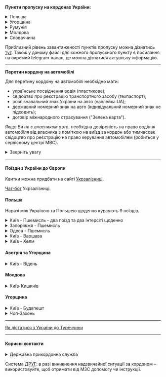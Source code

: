 

**Пункти пропуску на кордонах України:**

<details>
<summary>Польша</summary>

- Долгобичув – Угринів;
- Гребенне – Рава-Руська;
- Будомєж – Грушів; 
- Кросценко – Смільниця;
- Корчова – Краковець;
- Медика – Шегині;
- Устилуг - Зосін;
- Ягодин - Дорогуськ (пропуск тимчасово не здійснюється).

[Розташування пунктів пропуску](https://www.google.pl/maps/@50.3208529,23.3647549,8z/data=!3m1!4b1!4m3!11m2!2sPRvzTmIDQYyn4LULj607mw!3e3).

[Переглянути приблизний час очікування в пунктах пропуску до Польші та стан черг](https://novosti.sprosi.eu/ua-pl/#h-%D0%BE%D1%87%D0%B5%D1%80%D0%B5%D0%B4%D1%8C-%D0%BD%D0%B0-%D0%B3%D1%80%D0%B0%D0%BD%D0%B8%D1%86%D0%B5-%D0%B2-%D0%BD%D0%B0%D0%BF%D1%80%D0%B0%D0%B2%D0%BB%D0%B5%D0%BD%D0%B8%D0%B8-%D1%83%D0%BA%D1%80%D0%B0%D0%B8%D0%BD%D0%B0-%D0%BF%D0%BE%D0%BB%D1%8C%D1%88%D0%B0-%D1%81%D0%B5%D0%B9%D1%87%D0%B0%D1%81). 

</details>

<details>
<summary>Угорщина</summary>

- Вилок - Тісабеч;
- Чоп (Тиса) - Захонь (без пропуску пішоходів);
- Лужанка - Берегшурань;
- Косино - Барабаш (працює з 8:00 до 20:00);
- Дзвінкове - Лонья (працює з 8:00 до 19:00).

</details>

<details>
<summary>Румунія</summary>

- Дяково-Халмеу (Закарпатська область)
- Солотвино - Сігету-Мармацій (Закарпатська область)
- Порубне - Сірет (Чернівецька область)
- Вікшани - Вадул-Сірет (Чернівецька область)
- Дяківці-Раковець (Чернівецька область)
- Красноїльськ-Вікову де Сус (Чернівецька область).

Всі пункти пропуску працюють цілодобово.

</details>

<details>
<summary>Молдова</summary>

закрито пункти пропуску на центральній ділянці українсько-молдовського кордону (на придністровському сегменті)

можливі перебої в роботі деяких пунктів пропуску через ворожі обстріли та пошкодженням інфраструктури 

[працюючі пункти пропуску](https://dpsu.gov.ua/ua/map)


</details>


<details>
<summary>Словаччина</summary>

- Ужгород - Вишнє Нємецьке
- Малий Березний - Убля
- Малі Селменці - Вельке Слеменце (для пішоходів та велосипедистів)


</details>

Приблизний рівень завантаженості пунктів пропуску можна дізнатись [тут](https://docs.google.com/spreadsheets/d/e/2PACX-1vTmKNAxZn2cPpBqPHnRx9Hc_GPzfi7U92h05hkNuES6pA8l7IcbfdRELMkTBWGcBFoRkUdwlnfX889X/pubhtml?gid=0&single=true&fbclid=IwAR0oIJADUc6cwvmqTJUqnxqK5RtKt5zNJs5eZ4-jD5xnpVzr_v7hG-DVavo).
Також у даному файлі для кожного пропускного пункту є посилання на окремий telegram-канал, де можна дізнатися актуальну інформацію.


***
**Перетин кордону на автомобілі**

Для перетину кордону на автомобілі необхідно мати:

- українське посвідчення водія (пластикове);
- свідоцтво про реєстрацію транспортного засобу (техпаспорт);
- розпізнавальний знак України на авто (наклейка UA);
- державний номерний знак на авто (індивідуальний номерний знак не підходить);
- договір міжнародного страхування ("Зелена карта").

*Якщо Ви не є власником авто*, необхідна довіреність на право водіння автомобіля від власника з поміткою на виїзд за кордон або тимчасове свідоцтво про реєстрацію на право керування автомобілем (робиться у сервісному центрі МВС).


<details>
<summary>Зверніть увагу</summary>

Черга на кордоні змінюється динамічно. Будьте готові, якщо доведеться чекати довше, ніж ви припускали. Якщо можливо, візьміть запас палива із собою (у каністрі).

"Зелена картка" забезпечує покриття Вашої відповідальності на дорозі, а не Вашого автомобіля в разі ДТП. 

На початку війни на наявність довіреності дивилися не завжди, але за законом вона обов'язкова.
</details>

***

#### Поїзди з України до Європи

Квитки можна придбати на сайті [Укрзалізниці](https://booking.uz.gov.ua/).

[Чат-бот](https://t.me/UkrzalInfo) Укрзалізниці.

#### Польша

Наразі між Україною та Польшею щоденно курсують 9 поїздів.

<details>
<summary>Київ - Пшемисль - два поїзд та два Інтерсіті щоденно</summary>


**№ 715/716 Інтерсіті+**

Відправляється з Києва щодня об 11:01, прибуває в Пшемисль в 20:25 того ж дня.

Вартість проїзду: сидячим вагоном І клacу - 1368 грн, ІІ клacу - 960 грн.

Робить зупинки у Вінниці, Хмельницькому, Тернополі та Львові.

> На зворотньому шляху відправляється з Пшемисля о 23:30 та прибуває в Київ в 09:55 наступного ранку.

***

**№ 705/706K Інтерсіті+**
   
Відправляється з Києва щодня о 20:14, прибуває в Пшемисль наступного ранку в 04:54.

Робить зупинки у Вінниці, Хмельницькому, Тернополі та Львові.

Вартість проїзду: сидячим вагоном І клacу - 1368 грн, ІІ клacу - 960 грн.

> На зворотньому шляху відправляється з Пшемисля о 09:45 та прибуває в Київ о 20:14 того ж дня.

***


**Поїзд № 53/54К**

Відправляється з Києва о 19:46, прибуття в Пшемисль в 06:30 наступного ранку.

Має проміжну зупинку у Львові. 

Вартість квитка в купейному вагоні - 1574 грн.

> На зворотньому шляху відправляється з Пшемисля о 20:28 та прибуває в Київ о 09:03 наступного ранку.

***

**Поїзд № 89/90К**

Відправляється з Києва о 22:52, прибуває в Пшемисль об 11:13 наступного дня.

Зупиняється у Вінниці, Хмельницькому, Тернополі та Львові.

Вартість квитка в купейному вагоні - 1750 грн., в вагоні люкс - 3868 грн.

> На зворотньому шляху відправляється з Пшемисля о 13:45 та прибуває в Київ наступного ранку в 05:42.


<section type="tip">

**Пасажири поїздів 53К та 705К у Пшемислі можуть зручно здійснити пересадку** на поїзди:

- №114 Пшемисль – Прага (відправлення о 7:10; поїзд слідує через Краків, Катовіце та Остраву);

- ЕС №56 Пшемисль – Берлін (відправлення о 7:18; поїзд слідує через Краків, Вроцлав та Франкфурт);

- IC №105 Пшемисль – Грац (відправляється о 10:21; поїзд слідує через Краків, Катовіце, Остраву та Відень);

- IC №37104 Пшемисль – Зелена Гора (відправляється з Перемишля об 11:38, прибуття до Зеленої Гори о 21:04; поїзд слідує через Краків та Вроцлав).

**Пасажирам поїзда № 89К зручно буде продовжити шлях наступним сполученням:**

- IC №3602 Пшемисль – Вроцлав (відправлення о 13:53, слідує через Жешув та Краків);

- IC №3700 Пшемисль – Познань (відправлення о 14:36, слідує через Жешув, Краків, Катовіце, Ополе та Вроцлав).

</section>

***
</details>


<details>
<summary>Запоріжжя - Пшемисль</summary>

**Поїзд № 32**

Відправляється щоденно зі станції Запоріжжя о 20:15 та прибуває в Пшемисль о 15:18 наступного дня.

Зупиняється у Дніпрі, Кам'янському, Знам'янці, на станції Тараса Шевченка, в Білій Церкві, Бердичеві та Львові.

Вартість проїзду в купейному вагоні між кінцевими станціями складає 2199 грн, а в вагоні класу люкс - 2677 грн.

> На зворотньому шляху відправляється з Пшемисля о 18:10 та прибуває в Київ о 16:02 на наступний день.

<section type="tip">

**Зручна пересадка** в Пшемислі на поїзд IC №31104 Пшемисль – Варшава (відправлення о 15:51).
</section>

***

</details>

<details>
<summary>Одеса - Пшемисль </summary>

**Поїзд №36**

Відправляється з Одеси в 14:58 та прибуває в Пшемисль на наступний день о 06:30.

Поїзд зупиняється на станціях: Роздільна, Подільськ, Кодима, Радниця, Бапнярка, Paxни, Жмеринка.

Вартість проїзду в купейному вагоні - 1254 грн.


<section type="tip">

**Зручна пересадка** на поїзди:

- №114 Пшемисль – Прага (відправлення о 7:10; поїзд слідує через Краків, Катовіце та Остраву);

- ЕС №56 Пшемисль – Берлін (відправлення о 7:18; поїзд слідує через Краків, Вроцлав та Франкфурт);

- IC №105 Пшемисль – Грац (відправляється о 10:21; слідує через Краків, Катовіце, Остраву та Відень);

- IC №37104 Пшемисль – Зелена Гора (відправляється об 11:38; слідує через Краків та Вроцлав).
</section>

</details>

<details>
<summary>Київ - Варшава</summary>

**Поїзд № 907К/908 О**

Відправляється з Києва о 17:27 і прибуває до Варшави на наступний день в 10:09.

> На зворотньому шляху відправляється з Пшемисля о 17:49 та прибуває в Київ в 13:12 на наступний день.

***

**Поїзд № 067/68К**

Відправляється з Києва о 19:26 і прибуває до Варшави о 10:12 наступного дня.

> На зворотньому шляху відправляється з Варшави о 17:45 та прибуває в Київ наступного дня в 12:07.

Квитки в купе в м'якому вагоні коштує 1647 грн.

В Україні поїзди Київ-Варшава зупиняються в Ковелі. 

Назва станції в Варшаві - Bapшава-Всходня.

Придбати квитки на цей поїзд дуже складно. З'являються на сайті Укрзалізниці за 20 днів до дати виїзду в 8:00 ранку та розбираються за декілька хвилин.


<section type="tip">

Рейси адаптовано для **зручної пересадки** пасажирів на поїзди:

- ЕІС №3506 Варшава – Гдиня (відправка о 12:57; слідує через Гданськ та Сопот);

- ЕС №40 Варшава – Берлін (відправка об 15:54; проходить через Познань та Франкфурт).

</section>

***

</details>


<details>
<summary>Київ - Хелм</summary>

**Поїзд №23**

Відправляється з Києва о 23:52 і прибуває до Хелму наступного дня в 12:35.

На шляху слідування зупиняється в Бердичеві, Ковелі та Рівному. 

Вартість проїзду в купейному вагоні – 1155 грн, в вагоні класу люкс - 2678 грн.

> На зворотньому шляху відправляється з Варшави о 16:00 та прибуває в Київ наступного дня в 06:13.

<section type="tip">

**Зручна пересадка** у Хелмі на поїзд IC №28106 до Варшави та Піли (відправляється з Хелма о 13:05).

</section>

</details>

#### Австрія та Угорщина

<details>
<summary>Київ - Відень</summary>

Поїзд №749 

Відправляється з Києва о 11:45 і прибуває до Відня наступного дня о 11:21 за місцевим часом. 

В України зупиняється на станціях Стрий, Свалява, Чоп.

Квитки до вагону 21/431 поїзда Київ - Відень можна придбати тільки в касі №1 касового залу №3 на центральному вокзалі Києва.

Ціна проїзду від 2665 грн.



</details>

#### Молдова

<details>
<summary>Київ-Кишинів</summary>

**Поїзд 351К**

Відправлення з Києва відбувається о 17:02, прибуття до Кишиніву о 10:38 наступного дня. 

Вартість проїзду складає 2377 грн. в купейному вагоні та 1707 грн в плацкарті.

> На зворотньому шляху поїзд 351Л відправляється з Кишиніву о 17:45 та прибуває до Києва об 11:48 на наступний день.

</details>

#### Угорщина
<details>
<summary>Київ - Будапешт</summary>

З Києва через Будапешт слідує поїзд №749 Київ - Відень, умови придбабння квитків аналогічні (в касі №1 касового залу №3 на центральному вокзалі Києва).

Відправлення з Києва в 11:45, прибуття до Будапешту о 08:53 наступного дня.

</details>

<details>
<summary>Чоп-Захонь</summary>

Декілька щоденних потягів курсують з Чопу до Захоні, звідки можна придбати квиток на угорську залізницю MAV до необхідного пункту призначення ([онлайн](https://jegy.mav.hu/) або в касі).
</details>

***

[Як дістатися з України до Туреччини](/article/c0906cdd91842315362b002a0)

***

#### Корисні контакти
<details>
<summary>Державна прикордонна служба</summary>

Урядова "гаряча лінія" - 1545
Служба довіри - 1598 або +38 (044) 527-63-63
Поштова адреса для звернень: 01601, м. Київ, вул. Володимирська, 26 
Громадська приймальня: м. Київ, вул. Володимирська, 30;
e-mail: dovira@dpsu.gov.ua; zvernennia@dpsu.gov.ua

</details>

Cистема [ДРУГ](https://friend.mfa.gov.ua): в разі виникнення надзвичайної ситуації за кордоном – використовуйте, щоб отримати від МЗС допомогу чи інструкції.



